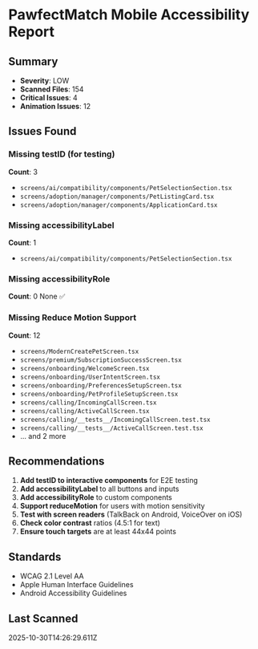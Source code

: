 # PawfectMatch Mobile Accessibility Report

## Summary
- **Severity**: LOW
- **Scanned Files**: 154
- **Critical Issues**: 4
- **Animation Issues**: 12

## Issues Found

### Missing testID (for testing)
**Count**: 3
- `screens/ai/compatibility/components/PetSelectionSection.tsx`
- `screens/adoption/manager/components/PetListingCard.tsx`
- `screens/adoption/manager/components/ApplicationCard.tsx`


### Missing accessibilityLabel
**Count**: 1
- `screens/ai/compatibility/components/PetSelectionSection.tsx`


### Missing accessibilityRole
**Count**: 0
None ✅


### Missing Reduce Motion Support
**Count**: 12
- `screens/ModernCreatePetScreen.tsx`
- `screens/premium/SubscriptionSuccessScreen.tsx`
- `screens/onboarding/WelcomeScreen.tsx`
- `screens/onboarding/UserIntentScreen.tsx`
- `screens/onboarding/PreferencesSetupScreen.tsx`
- `screens/onboarding/PetProfileSetupScreen.tsx`
- `screens/calling/IncomingCallScreen.tsx`
- `screens/calling/ActiveCallScreen.tsx`
- `screens/calling/__tests__/IncomingCallScreen.test.tsx`
- `screens/calling/__tests__/ActiveCallScreen.test.tsx`
- ... and 2 more

## Recommendations

1. **Add testID to interactive components** for E2E testing
2. **Add accessibilityLabel** to all buttons and inputs
3. **Add accessibilityRole** to custom components
4. **Support reduceMotion** for users with motion sensitivity
5. **Test with screen readers** (TalkBack on Android, VoiceOver on iOS)
6. **Check color contrast** ratios (4.5:1 for text)
7. **Ensure touch targets** are at least 44x44 points

## Standards
- WCAG 2.1 Level AA
- Apple Human Interface Guidelines
- Android Accessibility Guidelines

## Last Scanned
2025-10-30T14:26:29.611Z
